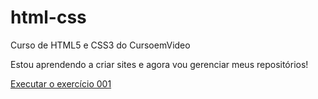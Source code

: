 # html-css
 Curso de HTML5 e CSS3 do CursoemVideo

Estou aprendendo a criar sites e agora vou gerenciar meus repositórios!

<a href="https://vit3n.github.io/html-css/ex001/index.html">Executar o exercício 001</a>